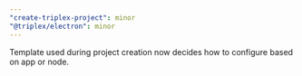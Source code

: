 ```yaml
---
"create-triplex-project": minor
"@triplex/electron": minor
---
```


Template used during project creation now decides how to configure based on app
or node.
